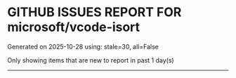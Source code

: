 
# GITHUB ISSUES REPORT FOR microsoft/vcode-isort


Generated on 2025-10-28 using: stale=30, all=False


Only showing items that are new to report in past 1 day(s)


---




















